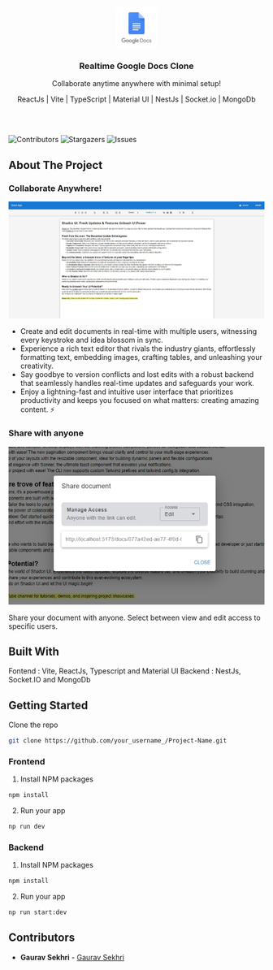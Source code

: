 <br/>
<p align="center">
  <a href="https://github.com/gauravsekhri/realtime-google-docs-clone">
    <img src="https://github.com/gauravsekhri/realtime-google-docs-clone/blob/master/public/app_logo.png?raw=true" alt="Logo" width="80" height="80">
  </a>

  <h3 align="center">Realtime Google Docs Clone</h3>

  <p align="center">
    <p align="center">Collaborate anytime anywhere with minimal setup!</p>
    <p align="center">ReactJs | Vite | TypeScript | Material UI | NestJs | Socket.io | MongoDb</p>
    <br/>
    <br/>
  </p>
</p>

![Contributors](https://img.shields.io/github/contributors/gauravsekhri/realtime-google-docs-clone?color=dark-green) ![Stargazers](https://img.shields.io/github/stars/gauravsekhri/realtime-google-docs-clone?style=social) ![Issues](https://img.shields.io/github/issues/gauravsekhri/realtime-google-docs-clone)

## About The Project

### Collaborate Anywhere!

![Screen Shot](https://github.com/gauravsekhri/realtime-google-docs-clone/blob/master/public/main-png.jpg?raw=true)

- Create and edit documents in real-time with multiple users, witnessing every keystroke and idea blossom in sync.
- Experience a rich text editor that rivals the industry giants, effortlessly formatting text, embedding images, crafting tables, and unleashing your creativity.
- Say goodbye to version conflicts and lost edits with a robust backend that seamlessly handles real-time updates and safeguards your work. ️
- Enjoy a lightning-fast and intuitive user interface that prioritizes productivity and keeps you focused on what matters: creating amazing content. ⚡️

### Share with anyone

![Screen Shot](https://github.com/gauravsekhri/realtime-google-docs-clone/blob/master/public/share-png.jpg?raw=true)

Share your document with anyone. Select between view and edit access to specific users.

## Built With

Fontend : Vite, ReactJs, Typescript and Material UI
Backend : NestJs, Socket.IO and MongoDb

## Getting Started

Clone the repo

```sh
git clone https://github.com/your_username_/Project-Name.git
```

### Frontend

1. Install NPM packages

```sh
npm install
```

2. Run your app

```sh
np run dev
```

### Backend

1. Install NPM packages

```sh
npm install
```

2. Run your app

```sh
np run start:dev
```

## Contributors

- **Gaurav Sekhri** - [Gaurav Sekhri](https://github.com/gauravsekhri/)
